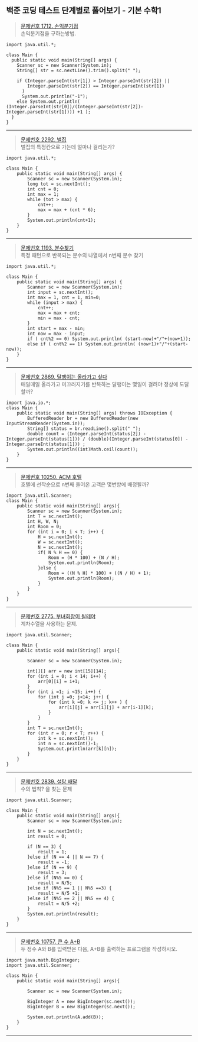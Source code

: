 ## 백준 코딩 테스트 단계별로 풀어보기 - 기본 수학1

>[문제번호 1712. 손익분기점](https://www.acmicpc.net/problem/1712)   
>손익분기점을 구하는방법.

    import java.util.*;

    class Main {
      public static void main(String[] args) {                    									
        Scanner sc = new Scanner(System.in);
        String[] str = sc.nextLine().trim().split(" ");

        if (Integer.parseInt(str[1]) > Integer.parseInt(str[2]) || 
            Integer.parseInt(str[2]) == Integer.parseInt(str[1])
          ) 
          System.out.println("-1");
        else System.out.println( (Integer.parseInt(str[0])/(Integer.parseInt(str[2])-Integer.parseInt(str[1]))) +1 );
      }
    }
---
>[문제번호 2292. 벌집](https://www.acmicpc.net/problem/2292)   
>벌집의 특정칸으로 가는데 얼마나 걸리는가?

    import java.util.*;

    class Main {
        public static void main(String[] args) {                    									
            Scanner sc = new Scanner(System.in);		
            long tot = sc.nextInt();
            int cnt = 0;
            int max = 1;		
            while (tot > max) {
                cnt++;
                max = max + (cnt * 6);
            }
            System.out.println(cnt+1);
        }
    }
---
>[문제번호 1193. 분수찾기](https://www.acmicpc.net/problem/1193)   
>특정 패턴으로 반복되는 분수의 나열에서 n번째 분수 찾기

    import java.util.*;

    class Main {
        public static void main(String[] args) {                    									
            Scanner sc = new Scanner(System.in);				
            int input = sc.nextInt();
            int max = 1, cnt = 1, min=0;		
            while (input > max) {
                cnt++;
                max = max + cnt;
                min = max - cnt;
            }
            int start = max - min;
            int now = max - input;
            if ( cnt%2 == 0) System.out.println( (start-now)+"/"+(now+1));			
            else if ( cnt%2 == 1) System.out.println( (now+1)+"/"+(start-now));
        }
    }
---
>[문제번호 2869. 달팽이는 올라가고 싶다](https://www.acmicpc.net/problem/2869)   
>매일매일 올라가고 미끄러지기를 반복하는 달팽이는 몇일이 걸려야 정상에 도달할까?

    import java.io.*;
    class Main {
        public static void main(String[] args) throws IOException {                    									
            BufferedReader br = new BufferedReader(new InputStreamReader(System.in));				
            String[] status = br.readLine().split(" ");		
            double count = (Integer.parseInt(status[2]) - Integer.parseInt(status[1])) / (double)(Integer.parseInt(status[0]) - Integer.parseInt(status[1])) ;
            System.out.println((int)Math.ceil(count));
        }
    }
---
>[문제번호 10250. ACM 호텔](https://www.acmicpc.net/problem/10250)   
>호텔에 선착순으로 n번째 들어온 고객은 몇번방에 배정될까?

    import java.util.Scanner;
    class Main {
        public static void main(String[] args){                    										
            Scanner sc = new Scanner(System.in);
            int T = sc.nextInt();
            int H, W, N;
            int Room = 0;
            for (int i = 0; i < T; i++) {		
                H = sc.nextInt();
                W = sc.nextInt(); 
                N = sc.nextInt(); 
                if( N % H == 0) {
                    Room = (H * 100) + (N / H);
                    System.out.println(Room);
                }else {
                    Room = ((N % H) * 100) + ((N / H) + 1);
                    System.out.println(Room);
                }
            }
        }
    }
---
>[문제번호 2775. 부녀회장이 될테야](https://www.acmicpc.net/problem/2775)   
>계차수열을 사용하는 문제.

    import java.util.Scanner;

    class Main {
        public static void main(String[] args){                    									
            
            Scanner sc = new Scanner(System.in);

            int[][] arr = new int[15][14];
            for (int i = 0; i < 14; i++) {			
                arr[0][i] = i+1;
            }
            for (int i =1; i <15; i++) {
                for (int j =0; j<14; j++) {
                    for (int k =0; k <= j; k++ ) {
                        arr[i][j] = arr[i][j] + arr[i-1][k];
                    }
                }
            }
            int T = sc.nextInt();
            for (int r = 0; r < T; r++) {
                int k = sc.nextInt();
                int n = sc.nextInt()-1;
                System.out.println(arr[k][n]);
            }
        }
    }
---
>[문제번호 2839. 설탕 배달](https://www.acmicpc.net/problem/2839)   
>수의 법칙? 을 찾는 문제

    import java.util.Scanner;

    class Main {
        public static void main(String[] args){                    									
            Scanner sc = new Scanner(System.in);

            int N = sc.nextInt();
            int result = 0;
            
            if (N == 3) {
                result = 1;
            }else if (N == 4 || N == 7) {
                result = -1;
            }else if (N == 9) {
                result = 3;
            }else if (N%5 == 0) {
                result = N/5;
            }else if (N%5 == 1 || N%5 ==3) {
                result = N/5 +1;
            }else if (N%5 == 2 || N%5 == 4) {
                result = N/5 +2;
            }
            System.out.println(result);
        }
    }
---
>[문제번호 10757. 큰 수 A+B](https://www.acmicpc.net/problem/10757)   
>두 정수 A와 B를 입력받은 다음, A+B를 출력하는 프로그램을 작성하시오.

    import java.math.BigInteger;
    import java.util.Scanner;

    class Main {
        public static void main(String[] args){                    									
            
            Scanner sc = new Scanner(System.in);

            BigInteger A = new BigInteger(sc.next());
            BigInteger B = new BigInteger(sc.next());
            
            System.out.println(A.add(B));
        }
    }
---